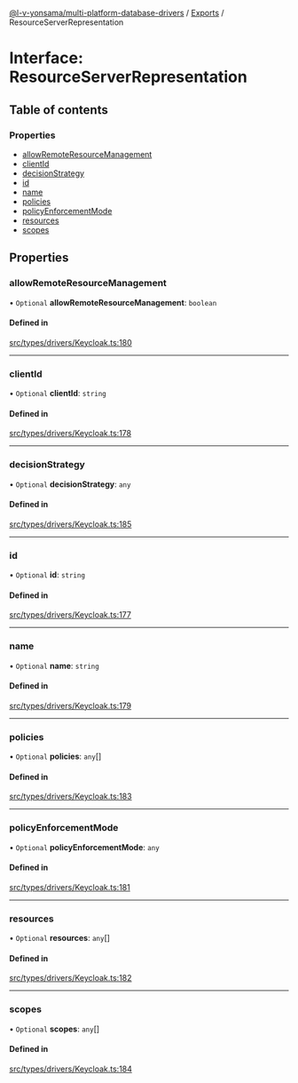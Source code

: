 [@l-v-yonsama/multi-platform-database-drivers](../README.md) / [Exports](../modules.md) / ResourceServerRepresentation

# Interface: ResourceServerRepresentation

## Table of contents

### Properties

- [allowRemoteResourceManagement](ResourceServerRepresentation.md#allowremoteresourcemanagement)
- [clientId](ResourceServerRepresentation.md#clientid)
- [decisionStrategy](ResourceServerRepresentation.md#decisionstrategy)
- [id](ResourceServerRepresentation.md#id)
- [name](ResourceServerRepresentation.md#name)
- [policies](ResourceServerRepresentation.md#policies)
- [policyEnforcementMode](ResourceServerRepresentation.md#policyenforcementmode)
- [resources](ResourceServerRepresentation.md#resources)
- [scopes](ResourceServerRepresentation.md#scopes)

## Properties

### allowRemoteResourceManagement

• `Optional` **allowRemoteResourceManagement**: `boolean`

#### Defined in

[src/types/drivers/Keycloak.ts:180](https://github.com/l-v-yonsama/db-drivers/blob/6a1707e/src/types/drivers/Keycloak.ts#L180)

___

### clientId

• `Optional` **clientId**: `string`

#### Defined in

[src/types/drivers/Keycloak.ts:178](https://github.com/l-v-yonsama/db-drivers/blob/6a1707e/src/types/drivers/Keycloak.ts#L178)

___

### decisionStrategy

• `Optional` **decisionStrategy**: `any`

#### Defined in

[src/types/drivers/Keycloak.ts:185](https://github.com/l-v-yonsama/db-drivers/blob/6a1707e/src/types/drivers/Keycloak.ts#L185)

___

### id

• `Optional` **id**: `string`

#### Defined in

[src/types/drivers/Keycloak.ts:177](https://github.com/l-v-yonsama/db-drivers/blob/6a1707e/src/types/drivers/Keycloak.ts#L177)

___

### name

• `Optional` **name**: `string`

#### Defined in

[src/types/drivers/Keycloak.ts:179](https://github.com/l-v-yonsama/db-drivers/blob/6a1707e/src/types/drivers/Keycloak.ts#L179)

___

### policies

• `Optional` **policies**: `any`[]

#### Defined in

[src/types/drivers/Keycloak.ts:183](https://github.com/l-v-yonsama/db-drivers/blob/6a1707e/src/types/drivers/Keycloak.ts#L183)

___

### policyEnforcementMode

• `Optional` **policyEnforcementMode**: `any`

#### Defined in

[src/types/drivers/Keycloak.ts:181](https://github.com/l-v-yonsama/db-drivers/blob/6a1707e/src/types/drivers/Keycloak.ts#L181)

___

### resources

• `Optional` **resources**: `any`[]

#### Defined in

[src/types/drivers/Keycloak.ts:182](https://github.com/l-v-yonsama/db-drivers/blob/6a1707e/src/types/drivers/Keycloak.ts#L182)

___

### scopes

• `Optional` **scopes**: `any`[]

#### Defined in

[src/types/drivers/Keycloak.ts:184](https://github.com/l-v-yonsama/db-drivers/blob/6a1707e/src/types/drivers/Keycloak.ts#L184)
